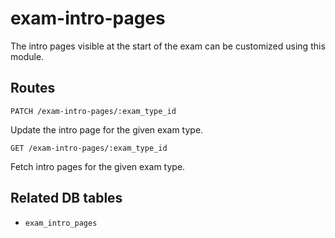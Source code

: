 # exam-intro-pages

The intro pages visible at the start of the exam can be customized using this module.

## Routes

`PATCH /exam-intro-pages/:exam_type_id`

Update the intro page for the given exam type.

`GET /exam-intro-pages/:exam_type_id`

Fetch intro pages for the given exam type.

## Related DB tables
- `exam_intro_pages`
